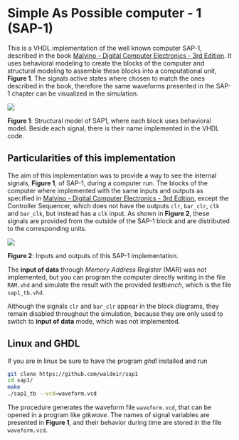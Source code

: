 # Simple As Possible computer - 1  (SAP-1)

This is a VHDL implementation of the well known computer SAP-1, described in
the book
[Malvino - Digital Computer Electronics - 3rd Edition](https://www.amazon.com/Digital-Computer-Electronics-Albert-Malvino/dp/0028005945).
It uses behavioral modeling
to create the blocks of the computer and structural modeling to assemble these
blocks into a computational unit, **Figure 1**. The signals active states where chosen to
match the ones described in the book, therefore the same waveforms presented in
the SAP-1 chapter can be visualized in the simulation.

![](images/block_diagram_sap1.png)

**Figure 1**: Structural model of SAP1, where each block uses behavioral model.
Beside each signal, there is their name implemented in the VHDL code.

## Particularities of this implementation

The aim of this implementation was to provide a way to see the internal
signals, **Figure 1**, of SAP-1, during a computer run. The blocks of the
computer where implemented with the same inputs and outputs as specified in
[Malvino - Digital Computer Electronics - 3rd
Edition](https://www.amazon.com/Digital-Computer-Electronics-Albert-Malvino/dp/0028005945),
except the Controller Sequencer, which does not have the outputs `clr`,
`bar_clr`, `clk` and `bar_clk`, but instead has a `clk` input. As shown in
**Figure 2**, these signals are provided from the outside of the SAP-1 block
and are distributed to the corresponding units.

![](images/sap1_top_level.png)

**Figure 2**: Inputs and outputs of this SAP-1 implementation.

The **input of data** through *Memory Address Register* (MAR) was not implemented, but you
can program the computer directly writing in the file `RAM.vhd` and simulate
the result with the provided *testbench*, which is the file `sap1_tb.vhd`.

Although the signals `clr` and `bar_clr` appear in the block diagrams, they
remain disabled throughout the simulation, because they are only used to switch
to **input of data** mode, which was not implemented.


## Linux and GHDL

If you are in linux be sure to have the program *ghdl* installed and run

```bash
git clone https://github.com/waldeir/sap1
cd sap1/
make
./sap1_tb --vcd=waveform.vcd
```

The procedure generates the waveform file `waveform.vcd`, that can be opened in
a program like *gtkwave*. The names of signal variables are presented in
**Figure 1**, and their behavior during time are stored in the file
`waveform.vcd`.


